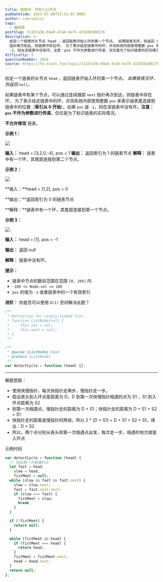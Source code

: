 ```yaml
---
title: 链表中，环的入口节点
pubDatetime: 2023-07-08T15:51:45.000Z
author: caorushizi
tags:
  - 编程题
postSlug: 311b7a3b-04a6-47ab-be75-42345638817b
description: >-
  给定一个链表的头节点 head ，返回链表开始入环的第一个节点。 如果链表无环，则返回 null。 如果链表中有某个节点，可以通过连续跟踪 next
  指针再次到达，则链表中存在环。 为了表示给定链表中的环，评测系统内部使用整数 pos 来表示链表尾连接到链表中的位置（索引从 0 开始）。如果 pos 是
  -1，则在该链表中没有环。注意：pos 不作为参数进行传递，仅仅是为了标识链表的实际情况。 不
difficulty: 3
questionNumber: 2024
source: https://fe.ecool.fun/topic/311b7a3b-04a6-47ab-be75-42345638817b
---
```


给定一个链表的头节点 `head` ，返回链表开始入环的第一个节点。 _如果链表无环，则返回 `null`。_

如果链表中有某个节点，可以通过连续跟踪 `next` 指针再次到达，则链表中存在环。 为了表示给定链表中的环，评测系统内部使用整数 `pos` 来表示链表尾连接到链表中的位置（**索引从 0 开始**）。如果 `pos` 是 `-1`，则在该链表中没有环。**注意：`pos` 不作为参数进行传递**，仅仅是为了标识链表的实际情况。

**不允许修改** 链表。

**示例 1：**

![](https://static.ecool.fun/article/24c9b539-ba1a-4d60-9f62-f0e760f616c5.png)

**输入：** head = [3,2,0,-4], pos = 1
**输出：** 返回索引为 1 的链表节点
**解释：** 链表中有一个环，其尾部连接到第二个节点。

**示例 2：**

![](https://static.ecool.fun/article/e03a7c40-9b60-40af-a0cd-33c51644b208.png)

**输入：**head = [1,2], pos = 0

**输出：**返回索引为 0 的链表节点

**解释：**链表中有一个环，其尾部连接到第一个节点。

**示例 3：**

![](https://static.ecool.fun/article/f611c26a-2858-4794-8815-a2a2c55fe5a8.png)

**输入：** head = [1], pos = -1

**输出：** 返回 null

**解释：** 链表中没有环。

**提示：**

- 链表中节点的数目范围在范围 `[0, 104]` 内
- `-105 <= Node.val <= 105`
- `pos` 的值为 `-1` 或者链表中的一个有效索引

**进阶：** 你是否可以使用 `O(1)` 空间解决此题？

```javascript
/**
 * Definition for singly-linked list.
 * function ListNode(val) {
 *     this.val = val;
 *     this.next = null;
 * }
 */

/**
 * @param {ListNode} head
 * @return {ListNode}
 */
var detectCycle = function (head) {};
```

---

解题思路：

- 使用快慢指针，每次快指针走两步，慢指针走一步。
- 假设表头到入环点是距离为 D，D 到第一次快慢指针相遇的点为 S1 ，S1 到入环点距离为 S2
- 到第一次相遇点，慢指针走的距离为 D + S1；快指针走的距离为 D + S1 + S2 + S1
- 快指针走的距离是慢指针的两倍，所以 2 \* (D + S1) = D + S1 + S2 + S1，得出：D = S2
- 所以，两个点分别从表头和第一次相遇点出发，每次走一步，相遇的地方就是入环点

示例代码

```javascript
var detectCycle = function (head) {
  // 找出第一次相遇的点
  let fast = head,
    slow = head,
    fistMeet = null;
  while (slow && fast && fast.next) {
    slow = slow.next;
    fast = fast.next.next;
    if (slow === fast) {
      fistMeet = slow;
      break;
    }
  }

  if (!fistMeet) {
    return null;
  }

  while (fistMeet && head) {
    if (fistMeet === head) {
      return head;
    }
    fistMeet = fistMeet.next;
    head = head.next;
  }
  return null;
};
```
